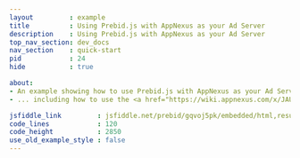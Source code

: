 ```yaml
---
layout         : example
title          : Using Prebid.js with AppNexus as your Ad Server
description    : Using Prebid.js with AppNexus as your Ad Server
top_nav_section: dev_docs
nav_section    : quick-start
pid            : 24
hide           : true

about:
- An example showing how to use Prebid.js with AppNexus as your Ad Server
- ... including how to use the <a href="https://wiki.appnexus.com/x/JAUIBQ">AppNexus Seller Tag</a>

jsfiddle_link         : jsfiddle.net/prebid/gqvoj5pk/embedded/html,result
code_lines            : 120
code_height           : 2850
use_old_example_style : false
---
```

